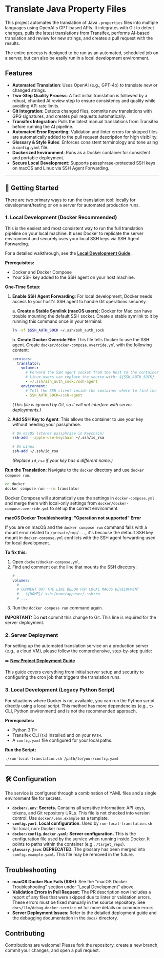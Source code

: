 # Translate Java Property Files

This project automates the translation of Java `.properties` files into multiple languages using OpenAI's GPT-based APIs. It integrates with Git to detect changes, pulls the latest translations from Transifex, performs AI-based translation and review for new strings, and creates a pull request with the results.

The entire process is designed to be run as an automated, scheduled job on a server, but can also be easily run in a local development environment.

## Features

*   **Automated Translation**: Uses OpenAI (e.g., GPT-4o) to translate new or changed strings.
*   **Two-Step Quality Process**: A fast initial translation is followed by a robust, chunked AI review step to ensure consistency and quality while avoiding API rate limits.
*   **Git Integration**: Detects changed files, commits new translations with GPG signatures, and creates pull requests automatically.
*   **Transifex Integration**: Pulls the latest manual translations from Transifex before running the AI pipeline.
*   **Automated Error Reporting**: Validation and linter errors for skipped files are automatically added to the pull request description for high visibility.
*   **Glossary & Style Rules**: Enforces consistent terminology and tone using a `config.yaml` file.
*   **Dockerized Environment**: Runs as a Docker container for consistent and portable deployment.
*   **Secure Local Development**: Supports passphrase-protected SSH keys on macOS and Linux via SSH Agent Forwarding.

---

## 🚀 Getting Started

There are two primary ways to run the translation tool: locally for development/testing or on a server for automated production runs.

### 1. Local Development (Docker Recommended)

This is the easiest and most consistent way to run the full translation pipeline on your local machine. It uses Docker to replicate the server environment and securely uses your local SSH keys via SSH Agent Forwarding.

For a detailed walkthrough, see the **[Local Development Guide](./docs/how-to-run-locally.md)**.

**Prerequisites:**
*   Docker and Docker Compose
*   Your SSH key added to the SSH agent on your host machine.

**One-Time Setup:**

1.  **Enable SSH Agent Forwarding**: For local development, Docker needs access to your host's SSH agent to handle Git operations securely.

    a. **Create a Stable Symlink (macOS users):** Docker for Mac can have trouble mounting the default SSH socket. Create a stable symlink to it by running this command once in your terminal:
    ```bash
    ln -sf $SSH_AUTH_SOCK ~/.ssh/ssh_auth_sock
    ```

    b. **Create Docker Override File**: This file tells Docker to use the SSH agent. Create `docker/docker-compose.override.yml` with the following content:
    ```yaml
    services:
      translator:
        volumes:
          # Forward the SSH agent socket from the host to the container via the stable symlink.
          # Linux users can replace the source with: ${SSH_AUTH_SOCK}
          - ~/.ssh/ssh_auth_sock:/ssh-agent
        environment:
          # Tell the SSH client inside the container where to find the agent socket.
          - SSH_AUTH_SOCK=/ssh-agent
    ```
    *(This file is ignored by Git, so it will not interfere with server deployments.)*

2.  **Add SSH Key to Agent**: This allows the container to use your key without needing your passphrase.
    ```bash
    # On macOS (stores passphrase in Keychain)
    ssh-add --apple-use-keychain ~/.ssh/id_rsa

    # On Linux
    ssh-add ~/.ssh/id_rsa
    ```
    *(Replace `id_rsa` if your key has a different name.)*

**Run the Translation:**
Navigate to the `docker` directory and use `docker compose run`.
```bash
cd docker
docker compose run --rm translator
```
Docker Compose will automatically use the settings in `docker-compose.yml` and merge them with local-only settings from `docker/docker-compose.override.yml` to set up the correct environment.

**macOS Docker Troubleshooting: "Operation not supported" Error**

If you are on macOS and the `docker compose run` command fails with a mount error related to `/private/tmp/...`, it's because the default SSH key mount in `docker-compose.yml` conflicts with the SSH agent forwarding used for local development.

**To fix this:**
1. Open `docker/docker-compose.yml`.
2. Find and comment out the line that mounts the SSH directory:
   ```yaml
   # ...
   volumes:
     # ...
     # COMMENT OUT THE LINE BELOW FOR LOCAL MACOS DEVELOPMENT
     # - ${HOME}/.ssh:/home/appuser/.ssh:ro
     # ...
   ```
3. Run the `docker compose run` command again.

**IMPORTANT:** Do **not** commit this change to Git. This line is required for the server deployment.

### 2. Server Deployment

For setting up the automated translation service on a production server (e.g., a cloud VM), please follow the comprehensive, step-by-step guide:

➡️ **[New Project Deployment Guide](./docs/new-project-deployment.md)**

This guide covers everything from initial server setup and security to configuring the cron job that triggers the translation runs.

### 3. Local Development (Legacy Python Script)

For situations where Docker is not available, you can run the Python script directly using a local script. This method has more dependencies (e.g., `tx` CLI, Python environment) and is not the recommended approach.

**Prerequisites:**
*   Python 3.11+
*   Transifex CLI (`tx`) installed and on your `PATH`.
*   A `config.yaml` file configured for your local paths.

**Run the Script:**
```bash
./run-local-translation.sh /path/to/your/config.yaml
```

---

## 🛠️ Configuration

The service is configured through a combination of YAML files and a single environment file for secrets.

*   **`docker/.env`**: **Secrets.** Contains all sensitive information: API keys, tokens, and Git repository URLs. This file is not checked into version control. Use `docker/.env.example` as a template.
*   **`config.yaml`**: **Local configuration.** Used by `run-local-translation.sh` for local, non-Docker runs.
*   **`docker/config.docker.yaml`**: **Server configuration.** This is the configuration file used by the service when running inside Docker. It points to paths within the container (e.g., `/target_repo`).
*   **`glossary.json`**: **DEPRECATED.** The glossary has been merged into `config.example.yaml`. This file may be removed in the future.

## Troubleshooting

*   **macOS Docker Run Fails (SSH)**: See the "macOS Docker Troubleshooting" section under "Local Development" above.
*   **Validation Errors in Pull Request**: The PR description now includes a report of any files that were skipped due to linter or validation errors. These errors must be fixed manually in the source repository. See `docs/llm/debug-docker-service.md` for more details on common errors.
*   **Server Deployment Issues**: Refer to the detailed deployment guide and the debugging documentation in the `docs/` directory.

## Contributing

Contributions are welcome! Please fork the repository, create a new branch, commit your changes, and open a pull request.
